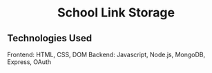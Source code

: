 <h1 align="center">School Link Storage</h1>

## Technologies Used
Frontend: HTML, CSS, DOM
Backend: Javascript, Node.js, MongoDB, Express, OAuth
